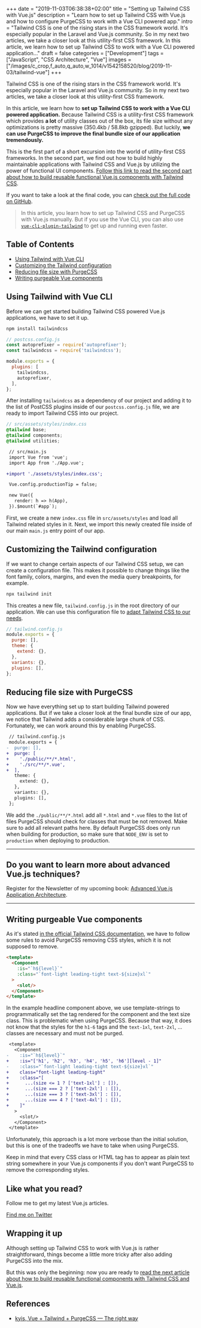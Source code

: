 +++
date = "2019-11-03T06:38:38+02:00"
title = "Setting up Tailwind CSS with Vue.js"
description = "Learn how to set up Tailwind CSS with Vue.js and how to configure PurgeCSS to work with a Vue CLI powered app."
intro = "Tailwind CSS is one of the rising stars in the CSS framework world. It's especially popular in the Laravel and Vue.js community. So in my next two articles, we take a closer look at this utility-first CSS framework. In this article, we learn how to set up Tailwind CSS to work with a Vue CLI powered application..."
draft = false
categories = ["Development"]
tags = ["JavaScript", "CSS Architecture", "Vue"]
images = ["/images/c_crop,f_auto,q_auto,w_1014/v1542158520/blog/2019-11-03/tailwind-vue"]
+++

Tailwind CSS is one of the rising stars in the CSS framework world. It's especially popular in the Laravel and Vue.js community. So in my next two articles, we take a closer look at this utility-first CSS framework.

In this article, we learn how to **set up Tailwind CSS to work with a Vue CLI powered application.** Because Tailwind CSS is a utility-first CSS framework which provides **a lot** of utility classes out of the box, its file size without any optimizations is pretty massive (350.4kb / 58.8kb gzipped). But luckily, **we can use PurgeCSS to improve the final bundle size of our application tremendously.**

This is the first part of a short excursion into the world of utility-first CSS frameworks. In the second part, we find out how to build highly maintainable applications with Tailwind CSS and Vue.js by utilizing the power of functional UI components. [Follow this link to read the second part about how to build reusable functional Vue.js components with Tailwind CSS](/blog/reusable-functional-vue-components-with-tailwind-css/).

If you want to take a look at the final code, you can [check out the full code on GitHub](https://github.com/maoberlehner/setting-up-tailwind-css-with-vue).

> In this article, you learn how to set up Tailwind CSS and PurgeCSS with Vue.js manually. But if you use the Vue CLI, you can also use [`vue-cli-plugin-tailwind`](https://github.com/forsartis/vue-cli-plugin-tailwind) to get up and running even faster.

## Table of Contents

- [Using Tailwind with Vue CLI](#using-tailwind-with-vue-cli)
- [Customizing the Tailwind configuration](#customizing-the-tailwind-configuration)
- [Reducing file size with PurgeCSS](#reducing-file-size-with-purgecss)
- [Writing purgeable Vue components](#writing-purgeable-vue-components)

## Using Tailwind with Vue CLI

Before we can get started building Tailwind CSS powered Vue.js applications, we have to set it up.

```bash
npm install tailwindcss
```

```js
// postcss.config.js
const autoprefixer = require('autoprefixer');
const tailwindcss = require('tailwindcss');

module.exports = {
  plugins: [
    tailwindcss,
    autoprefixer,
  ],
};
```

After installing `tailwindcss` as a dependency of our project and adding it to the list of PostCSS plugins inside of our `postcss.config.js` file, we are ready to import Tailwind CSS into our project.

```scss
// src/assets/styles/index.css
@tailwind base;
@tailwind components;
@tailwind utilities;
```

```diff
 // src/main.js
 import Vue from 'vue';
 import App from './App.vue';

+import './assets/styles/index.css';

 Vue.config.productionTip = false;

 new Vue({
   render: h => h(App),
 }).$mount(`#app`);
```

First, we create a new `index.css` file in `src/assets/styles` and load all Tailwind related styles in it. Next, we import this newly created file inside of our main `main.js` entry point of our app.

## Customizing the Tailwind configuration

If we want to change certain aspects of our Tailwind CSS setup, we can create a configuration file. This makes it possible to change things like the font family, colors, margins, and even the media query breakpoints, for example.

```bash
npx tailwind init
```

This creates a new file, `tailwind.config.js` in the root directory of our application. We can use this configuration file to [adapt Tailwind CSS to our needs](https://tailwindcss.com/docs/configuration/).

```js
// tailwind.config.js
module.exports = {
  purge: [],
  theme: {
    extend: {},
  },
  variants: {},
  plugins: [],
};
```

## Reducing file size with PurgeCSS

Now we have everything set up to start building Tailwind powered applications. But if we take a closer look at the final bundle size of our app, we notice that Tailwind adds a considerable large chunk of CSS. Fortunately, we can work around this by enabling PurgeCSS.

```diff
 // tailwind.config.js
 module.exports = {
-  purge: [],
+  purge: [
+    './public/**/*.html',
+    './src/**/*.vue',
+  ],
   theme: {
     extend: {},
   },
   variants: {},
   plugins: [],
 };
```

We add the `./public/**/*.html` add all `*.html` and `*.vue` files to the list of files PurgeCSS should check for classes that must be not removed. Make sure to add all relevant paths here. By default PurgeCSS does only run when building for production, so make sure that `NODE_ENV` is set to `production` when deploying to production.

<div>
  <hr class="c-hr">
  <div class="c-service-info">
    <h2>Do you want to learn more about advanced Vue.js techniques?</h2>
    <p class="c-service-info__body">
      Register for the Newsletter of my upcoming book: <a class="c-anchor" href="https://oberlehner.us20.list-manage.com/subscribe?u=8476a98c5640f6c7b5530ea57&id=8b26bf120b" data-event-category="link" data-event-action="click: newsletter" data-event-label="Newsletter (article content)">Advanced Vue.js Application Architecture</a>.
    </p>
  </div>
  <hr class="c-hr">
</div>

## Writing purgeable Vue components

As it's stated [in the official Tailwind CSS documentation](https://tailwindcss.com/docs/controlling-file-size/#writing-purgeable-html), we have to follow some rules to avoid PurgeCSS removing CSS styles, which it is not supposed to remove.

```html
<template>
  <Component
    :is="`h${level}`"
    :class="`font-light leading-tight text-${size}xl`"
  >
    <slot/>
  </Component>
</template>
```

In the example headline component above, we use template-strings to programmatically set the tag rendered for the component and the text size class. This is problematic when using PurgeCSS. Because that way, it does not know that the styles for the `h1-6` tags and the `text-1xl`, `text-2xl`, ... classes are necessary and must not be purged.

```diff
 <template>
   <Component
-    :is="`h${level}`"
+    :is="['h1', 'h2', 'h3', 'h4', 'h5', 'h6'][level - 1]"
-    :class="`font-light leading-tight text-${size}xl`"
+    class="font-light leading-tight"
+    :class="[
+      ...(size <= 1 ? ['text-1xl'] : []),
+      ...(size === 2 ? ['text-2xl'] : []),
+      ...(size === 3 ? ['text-3xl'] : []),
+      ...(size === 4 ? ['text-4xl'] : []),
+    ]"
   >
     <slot/>
   </Component>
 </template>
```

Unfortunately, this approach is a lot more verbose than the initial solution, but this is one of the tradeoffs we have to take when using PurgeCSS.

Keep in mind that every CSS class or HTML tag has to appear as plain text string somewhere in your Vue.js components if you don't want PurgeCSS to remove the corresponding styles.

<div class="c-content__broad">
  <div class="c-twitter-teaser">
    <div class="c-twitter-teaser__content">
      <h2 class="c-twitter-teaser__headline">Like what you read?</h2>
      <p class="c-twitter-teaser__body">
        Follow me to get my latest Vue.js articles.
      </p>
      <a class="c-button c-button--outline c-twitter-teaser__button" rel="nofollow" href="https://twitter.com/maoberlehner" data-event-category="link" data-event-action="click: contact" data-event-label="Twitter (article content)">
        Find me on Twitter
      </a>
    </div>
  </div>
</div>

## Wrapping it up

Although setting up Tailwind CSS to work with Vue.js is rather straightforward, things become a little more tricky after also adding PurgeCSS into the mix.

But this was only the beginning: now you are ready to [read the next article about how to build reusable functional components with Tailwind CSS and Vue.js](/blog/reusable-functional-vue-components-with-tailwind-css/).

## References

- [kyis, Vue + Tailwind + PurgeCSS — The right way](https://medium.com/@kyis/vue-tailwind-purgecss-the-right-way-c70d04461475)
